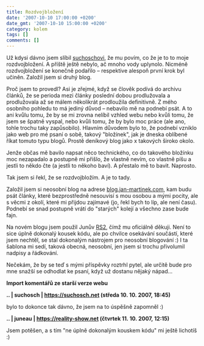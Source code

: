 ```yaml
---
title: Rozdvojbložení
date: '2007-10-10 17:00:00 +0200'
date_gmt: '2007-10-10 15:00:00 +0200'
category: kolem
tags: []
comments: []
---
```

<p>Už kdysi dávno jsem slíbil <a href="https://suchosch.net/blog/">suchoschovi</a>, že mu povím, co že je to to moje rozdvojbložení. A příště ještě nebylo, ač mnoho vody uplynolo. Nicméně rozdvojbložení se konečně podařilo &ndash; respektive alespoň první krok byl učiněn. Založil jsem si druhý blog.</p>
<p>Proč jsem to provedl? Asi je zřejmé, když se člověk podívá do archivu článků, že se perioda mezi články poslední dobou prodlužovala a prodlužovala až se málem několikrát prodloužila definitivně. Z mého osobního pohledu to má jediný důvod &ndash; nebavilo mě na podnebí psát. A to ani kvůlu tomu, že by se mi zrovna nelíbil vzhled webu nebo kvůli tomu, že jsem se špatně vyspal, nebo kvůli tomu, že by bylo moc práce (ale ano, tohle trochu taky zapůsobilo). Hlavním důvodem bylo to, že podnebí vzniklo jako web pro mé psaní o sobě, takový "bložínek", jak je dneska oblíbené říkat tomuto typu blogů. Prostě deníkový blog jako x takových široko okolo.</p>
<p>Jenže občas mě bavilo napsat něco technického, co do takového bložínku moc nezapadalo a postupně mi přišlo, že vlastně nevím, co vlastně píšu a jestli to někdo čte (a jestli to někoho baví). A přestalo mě to bavit. Naprosto.</p>
<p>Tak jsem si řekl, že se rozdvojbložím. A je to tady.</p>
<p>Založil jsem si neosobní blog na adrese <a href="https://blog.jan-martinek.com">blog.jan-martinek.com</a>, kam budu psát články, které bezprostředně nesouvisí s mou osobou a mými pocity, ale s věcmi z okolí, které mi přijdou zajímavé (jo, řekl bych to líp, ale není času). Podnebí se snad postupně vrátí do "starých" kolejí a všechno zase bude fajn.</p>
<p>Na novém blogu jsem použil Junův <a href="https://rs.reality-show.net/">RS2</a>, čímž mu oficiálně děkuji. Není to sice úplně dokonalý kousek kódu, ale po chvilce osekávání součástí, které jsem nechtěl, se stal dokonalým nástrojem pro neosobní blogování :) I ta šablona mi sedí, taková obecná, neosobní, jen jsem si trochu přivolumil nadpisy a řádkování.</p>
<p>Nečekám, že by se teď s mými příspěvky roztrhl pytel, ale určitě bude pro mne snažší se odhodlat ke psaní, když už dostanu nějaký nápad...</p>
<div class="import-komentaru">
<p><strong>Import komentářů ze starší verze webu</strong></p>
<div class="comment">
<p style="font-weight:bold"><span class="compredmet">..</span> | <span class="comname">suchosch</span> |  <a href="https://suchosch.net">https://suchosch.net</a> (středa&nbsp;10.&nbsp;10.&nbsp;2007,&nbsp;18:45)</p>
<p>bylo to dokonce tak dávno, že jsem na to úspěšně zapomněl :) </p>
</div>
<div class="comment">
<p style="font-weight:bold"><span class="compredmet">..</span> | <span class="comname">juneau</span> |  <a href="https://reality-show.net">https://reality-show.net</a> (čtvrtek&nbsp;11.&nbsp;10.&nbsp;2007,&nbsp;12:15)</p>
<p>Jsem potěšen, a s tím &quot;ne úplně dokonalým kouskem kódu&quot; mi ještě lichotíš :) </p>
</div>
</div>
